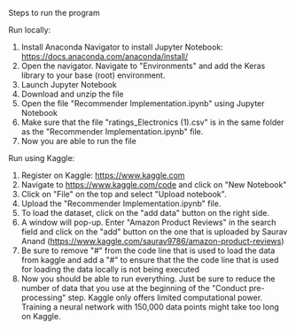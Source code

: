 Steps to run the program

Run locally:
1. Install Anaconda Navigator to install Jupyter Notebook: https://docs.anaconda.com/anaconda/install/
2. Open the navigator. Navigate to "Environments" and add the Keras library to your base (root) environment.
3. Launch Jupyter Notebook
4. Download and unzip the file
5. Open the file "Recommender Implementation.ipynb" using Jupyter Notebook
6. Make sure that the file "ratings_Electronics (1).csv" is in the same folder as the "Recommender Implementation.ipynb" file.
7. Now you are able to run the file


Run using Kaggle:
1. Register on Kaggle: https://www.kaggle.com
2. Navigate to https://www.kaggle.com/code and click on "New Notebook"
3. Click on "File" on the top and select "Upload notebook".
4. Upload the "Recommender Implementation.ipynb" file.
5. To load the dataset, click on the "add data" button on the right side.
6. A window will pop-up. Enter "Amazon Product Reviews" in the search field and click on the "add" button on the one that is uploaded by Saurav Anand (https://www.kaggle.com/saurav9786/amazon-product-reviews)
7. Be sure to remove "#" from the code line that is used to load the data from kaggle and add a "#" to ensure that the the code line that is used for loading the data locally is not being executed
8. Now you should be able to run everything. Just be sure to reduce the number of data that you use at the beginning of the "Conduct pre-processing" step. Kaggle only offers limited computational power. Training a neural network with 150,000 data points might take too long on Kaggle.